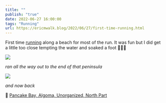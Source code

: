 ```yaml
---
title: ""
publish: "true"
date: 2022-06-27 16:00:00
tags: "Running"
url: https://ericmwalk.blog/2022/06/27/first-time-running.html
---
```


First time [running](http://www.strava.com/activities/7377291756) along a beach for most of the run. It was fun but I did get a little too close tempting the water and soaked a foot 🏃🏻‍♂️

![](https://ericmwalk.blog/uploads/2023/f6ca2cad87.jpg)

*ran all the way out to the end of that peninsula*

![](https://ericmwalk.blog/uploads/2023/5523325029.jpg)

*and now back*

📍 [Pancake Bay, Algoma, Unorganized, North Part](https://maps.apple.com/?q=Pancake%20Bay%0AAlgoma,%20Unorganized,%20North%20Part%20ON%0ACanada&ll=46.649361,-84.755554)